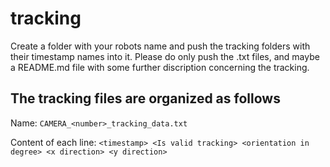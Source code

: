 # tracking

Create a folder with your robots name and push the tracking folders with their timestamp names into it.
Please do only push the .txt files, and maybe a README.md file with some further discription concerning the tracking.

## The tracking files are organized as follows

Name: `CAMERA_<number>_tracking_data.txt`

Content of each line: `<timestamp> <Is valid tracking> <orientation in degree> <x direction> <y direction>`
